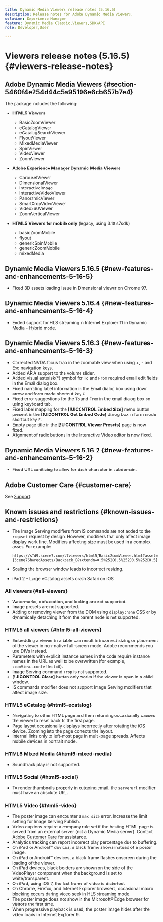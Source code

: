 ```yaml
---
title: Dynamic Media Viewers release notes (5.16.5)
description: Release notes for Adobe Dynamic Media Viewers.
solution: Experience Manager
feature: Dynamic Media Classic,Viewers,SDK/API
role: Developer,User

---
```

# Viewers release notes (5.16.5){#viewers-release-notes}

<!-- Updated March 03, 2022 for the 5.16.5 release. Contact is Deepa Gupta-->

<!-- hide: yes
hidefromtoc: yes-->

<!-- robots: noindex
googlebot: noindex -->

## Adobe Dynamic Media Viewers {#section-5460f4e254d44c5a95196e6cb657b7e4}

 The package includes the following:

* **HTML5 Viewers**

  * BasicZoomViewer
  * eCatalogViewer
  * eCatalogSearchViewer
  * FlyoutViewer
  * MixedMediaViewer
  * SpinViewer
  * VideoViewer
  * ZoomViewer

* **Adobe Experience Manager Dynamic Media Viewers**

  * CarouselViewer
  * DimensionalViewer
  * InteractiveImage
  * InteractiveVideoViewer
  * PanoramicViewer
  * SmartCropVideoViewer
  * Video360Viewer
  * ZoomVerticalViewer

* **HTML5 Viewers for mobile only** (legacy, using 3.10 s7sdk)

  * basicZoomMobile
  * flyout
  * genericSpinMobile
  * genericZoomMobile
  * mixedMedia


## Dynamic Media Viewers 5.16.5 {#new-features-and-enhancements-5-16-5}

* Fixed 3D assets loading issue in Dimensional viewer on Chrome 97.

## Dynamic Media Viewers 5.16.4 {#new-features-and-enhancements-5-16-4}

* Ended support for HLS streaming in Internet Explorer 11 in Dynamic Media - Hybrid mode.

## Dynamic Media Viewers 5.16.3 {#new-features-and-enhancements-5-16-3}

* Corrected NVDA focus trap in the zoomable view when using +, - and Esc navigation keys. <!-- (CQ-4290719) -->
* Added ARIA support to the volume slider. <!--  (CQ-4324080) -->
* Added visual asterisk(*) symbol for `To` and `From` required email edit fields in the Email dialog box. <!-- (CQ-4290935) -->
* Fixed narrating label information in the Email dialog box using down arrow and form mode shortcut key `F`. <!-- (CQ-4290934) -->
* Fixed error suggestions for the `To` and `From` in the email dialog box on using keyboard tab. <!-- (CQ-4290930) -->
* Fixed label mapping for the **[!UICONTROL Embed Size]** menu button present in the **[!UICONTROL Get Embed Code]** dialog box in form mode shortcut key `F`. <!-- (CQ-4290929) -->
* Empty page title in the **[!UICONTROL Viewer Presets]** page is now fixed. <!-- (CQ-4290936) -->
* Alignment of radio buttons in the Interactive Video editor is now fixed. <!-- (CQ-4330159) -->

## Dynamic Media Viewers 5.16.2 {#new-features-and-enhancements-5-16-2}

* Fixed URL sanitizing to allow for dash character in subdomain. <!-- (CQ-4327691) -->

## Adobe Customer Care {#customer-care}

See [Support](https://experienceleague.adobe.com/docs/dynamic-media-classic/using/intro/support.html#intro).

## Known issues and restrictions {#known-issues-and-restrictions}

* The Image Serving modifiers from IS commands are not added to the `req=set` request by design. However, modifiers that only affect image display work fine. Modifiers affecting size must be used in a complex asset. For example:

   `https://s7d9.scene7.com/s7viewers/html5/BasicZoomViewer.html?asset= {Scene7SharedAssets/Backpack_B?extendn=0.5%252C0.5%252C0.5%252C0.5}`

* Scaling the browser window leads to incorrect resizing.
* iPad 2 - Large eCatalog assets crash Safari on iOS.

### All viewers {#all-viewers}

* Watermarks, obfuscation, and locking are not supported.
* Image presets are not supported.
* Adding or removing viewer from the DOM using `display:none` CSS or by dynamically detaching it from the parent node is not supported.

### HTML5 all viewers {#html5-all-viewers}

* Embedding a viewer in a table can result in incorrect sizing or placement of the viewer in non-native full-screen mode. Adobe recommends you use DIVs instead.
* Parameters with explicit instance names in the code require instance names in the URL as well to be overwritten (for example, `zoomView.iconfeffect=0`).
* Image Serving command `crop` is not supported.
* **[!UICONTROL Close]** button only works if the viewer is open in a child window.
* IS commands modifier does not support Image Serving modifiers that affect image size.

### HTML5 eCatalog {#html5-ecatalog}

* Navigating to other HTML page and then returning occasionally causes the viewer to reset back to the first page.
* Page layout occasionally displays incorrectly after rotating the iOS device. Zooming into the page corrects the layout.
* Internal links only to left-most page in multi-page spreads. Affects mobile devices in portrait mode.

### HTML5 Mixed Media {#html5-mixed-media}

* Soundtrack play is not supported.

### HTML5 Social {#html5-social}

* To render thumbnails properly in outgoing email, the `serverurl` modifier must have an absolute URL.

### HTML5 Video {#html5-video}

* The poster image can encounter a `max size` error. Increase the limit setting for Image Serving Publish.
* Video captions require a company rule set if the hosting HTML page is served from an external server (not a Dynamic Media server). Contact [Adobe Customer Care](https://experienceleague.adobe.com/docs/dynamic-media-classic/using/intro/support.html#intro) for assistance.
* Analytics tracking can report incorrect play percentage due to buffering.
* On iPad or Android™ devices, a black frame shows instead of a poster image.
* On iPad or Android™ devices, a black frame flashes onscreen during the loading of the viewer.
* On iPad devices, black borders are shown on the side of the VideoPlayer component when the background is set to white/transparent.
* On iPad, using iOS 7, the last frame of video is distorted.
* On Chrome, Firefox, and Internet Explorer browsers, occasional macro blocking occurs during video seek in HLS streaming mode.
* The poster image does not show in the Microsoft® Edge browser for visitors the first time.
* When progressive playback is used, the poster image hides after the video loads in Internet Explorer 9.
